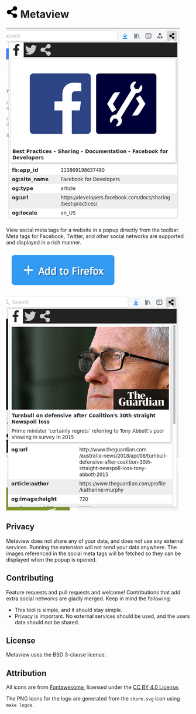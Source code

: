 # <img src="assets/logo-32.png"> Metaview

![Demo](extra/demo.png)

View social meta tags for a website in a popup directly from the toolbar. Meta tags for Facebook, Twitter, and other social networks are supported and displayed in a rich manner.

[![Add to Firefox](assets/add_to_firefox.png)](https://addons.mozilla.org/en-US/firefox/addon/metaview/)

![Demo](extra/demo-2.png)

## Privacy

Metaview does not share any of your data, and does not use any external services. Running the extension will not send your data anywhere. The images referenced in the social meta tags will be fetched so they can be displayed when the popup is opened.

## Contributing

Feature requests and pull requests and welcome! Contributions that add extra social networks are gladly merged. Keep in mind the following:
* This tool is simple, and it should stay simple.
* Privacy is important. No external services should be used, and the users data should not be shared.

## License

Metaview uses the BSD 3-clause license.

## Attribution

All icons are from [Fontawesome](https://fontawesome.com/), licensed under the [CC BY 4.0 License](https://fontawesome.com/license).

The PNG icons for the logo are generated from the ``share.svg`` icon using `make logos`.
